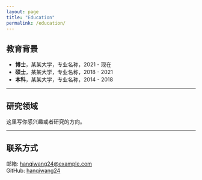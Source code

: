 ```yaml
---
layout: page
title: "Education"
permalink: /education/
---
```


## 教育背景

- **博士**，某某大学，专业名称，2021 - 现在  
- **硕士**，某某大学，专业名称，2018 - 2021  
- **本科**，某某大学，专业名称，2014 - 2018  

---

## 研究领域

这里写你感兴趣或者研究的方向。

---

## 联系方式

邮箱: hanqiwang24@example.com  
GitHub: [hanqiwang24](https://github.com/hanqiwang24)
